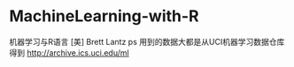 # MachineLearning-with-R
机器学习与R语言 [美] Brett Lantz
ps 用到的数据大都是从UCI机器学习数据仓库得到
http://archive.ics.uci.edu/ml
